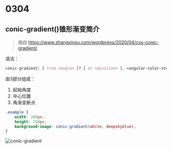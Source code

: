 # 0304

## conic-gradient()锥形渐变简介

> 摘自 https://www.zhangxinxu.com/wordpress/2020/04/css-conic-gradient/

语法：   

```css
conic-gradient( [ from <angle> ]? [ at <position> ], <angular-color-stop-list> )
```    

由3部分组成：   

1. 起始角度
2. 中心位置
3. 角渐变断点

```css
.example {
    width: 300px;
    height: 150px;
    background-image: conic-gradient(white, deepskyblue);
}
```

![conic-gradient](https://cdn.jsdelivr.net/gh/temple-deng/learning-repo/imgs/conic-render.png)     
